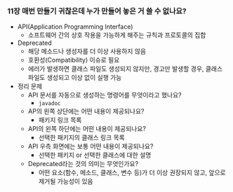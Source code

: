 ### 11장 매번 만들기 귀찮은데 누가 만들어 놓은 거 쓸 수 없나요?

- API(Application Programming Interface)
    - 소프트웨어 간의 상호 작용을 가능하게 해주는 규칙과 프로토콜의 집합
- Deprecated
    - 해당 메소드나 생성자를 더 이상 사용하지 않음
    - 호환성(Compatibility) 이슈로 필요
    - 에러가 발생하면 클래스 파일도 생성되지 않지만, 경고만 발생할 경우, 클래스 파일도 생성되고 이상 없이 실행 가능
- 정리 문제
    - API 문서를 자동으로 생성하는 명령어를 무엇이라고 했나요?
        - `javadoc`
    - AP의 왼쪽 상단에는 어떤 내용이 제공되나요?
        - 패키지 링크 목록
    - API의 왼쪽 하단에는 어떤 내용이 제공되나요?
        - 선택한 패키지의 클래스 링크 목록
    - API 우측 화면에는 보통 어떤 내용이 제공되나요?
        - 선택한 패키지 or 선택한 클래스에 대한 설명
    - Deprecated라는 것의 의미는 무엇인가요?
        - 어떤 요소(함수, 메소드, 클래스, 변수 등)가 더 이상 권장되지 않고, 앞으로 제거될 가능성이 있음